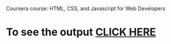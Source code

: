 Coursera course: HTML, CSS, and Javascript for Web Developers


# To see the output [CLICK HERE](https://jaswanth9699.github.io/Assignments/module-5/index.html)

